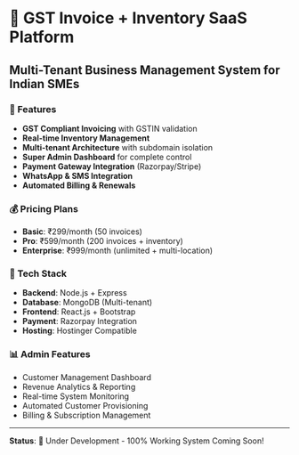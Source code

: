 # 🚀 GST Invoice + Inventory SaaS Platform

## Multi-Tenant Business Management System for Indian SMEs

### 🎯 Features
- **GST Compliant Invoicing** with GSTIN validation
- **Real-time Inventory Management**
- **Multi-tenant Architecture** with subdomain isolation
- **Super Admin Dashboard** for complete control
- **Payment Gateway Integration** (Razorpay/Stripe)
- **WhatsApp & SMS Integration**
- **Automated Billing & Renewals**

### 💰 Pricing Plans
- **Basic**: ₹299/month (50 invoices)
- **Pro**: ₹599/month (200 invoices + inventory)
- **Enterprise**: ₹999/month (unlimited + multi-location)

### 🔧 Tech Stack
- **Backend**: Node.js + Express
- **Database**: MongoDB (Multi-tenant)
- **Frontend**: React.js + Bootstrap
- **Payment**: Razorpay Integration
- **Hosting**: Hostinger Compatible

### 📊 Admin Features
- Customer Management Dashboard
- Revenue Analytics & Reporting
- Real-time System Monitoring
- Automated Customer Provisioning
- Billing & Subscription Management

---
**Status**: 🚧 Under Development - 100% Working System Coming Soon!